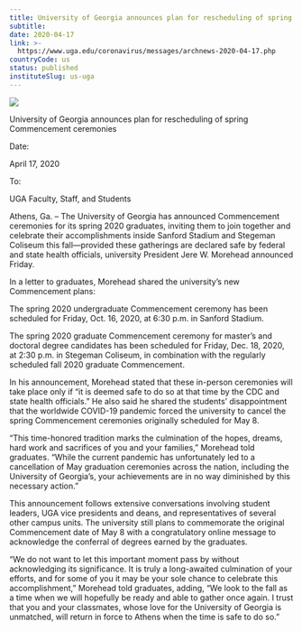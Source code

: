 ```yaml
---
title: University of Georgia announces plan for rescheduling of spring Commencement ceremonies
subtitle: 
date: 2020-04-17
link: >-
  https://www.uga.edu/coronavirus/messages/archnews-2020-04-17.php
countryCode: us
status: published
instituteSlug: us-uga
---
```

![](https://www.uga.edu/_resources/icons/apple-touch-icon-57x57.png)

University of Georgia announces plan for rescheduling of spring Commencement ceremonies

Date:

April 17, 2020

To:

UGA Faculty, Staff, and Students

Athens, Ga. – The University of Georgia has announced Commencement ceremonies for its spring 2020 graduates, inviting them to join together and celebrate their accomplishments inside Sanford Stadium and Stegeman Coliseum this fall—provided these gatherings are declared safe by federal and state health officials, university President Jere W. Morehead announced Friday.

In a letter to graduates, Morehead shared the university’s new Commencement plans:

The spring 2020 undergraduate Commencement ceremony has been scheduled for Friday, Oct. 16, 2020, at 6:30 p.m. in Sanford Stadium.

The spring 2020 graduate Commencement ceremony for master’s and doctoral degree candidates has been scheduled for Friday, Dec. 18, 2020, at 2:30 p.m. in Stegeman Coliseum, in combination with the regularly scheduled fall 2020 graduate Commencement.

In his announcement, Morehead stated that these in-person ceremonies will take place only if “it is deemed safe to do so at that time by the CDC and state health officials.” He also said he shared the students’ disappointment that the worldwide COVID-19 pandemic forced the university to cancel the spring Commencement ceremonies originally scheduled for May 8.

“This time-honored tradition marks the culmination of the hopes, dreams, hard work and sacrifices of you and your families,” Morehead told graduates. “While the current pandemic has unfortunately led to a cancellation of May graduation ceremonies across the nation, including the University of Georgia’s, your achievements are in no way diminished by this necessary action.”

This announcement follows extensive conversations involving student leaders, UGA vice presidents and deans, and representatives of several other campus units. The university still plans to commemorate the original Commencement date of May 8 with a congratulatory online message to acknowledge the conferral of degrees earned by the graduates.

“We do not want to let this important moment pass by without acknowledging its significance. It is truly a long-awaited culmination of your efforts, and for some of you it may be your sole chance to celebrate this accomplishment,” Morehead told graduates, adding, “We look to the fall as a time when we will hopefully be ready and able to gather once again. I trust that you and your classmates, whose love for the University of Georgia is unmatched, will return in force to Athens when the time is safe to do so.”